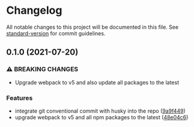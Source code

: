 # Changelog

All notable changes to this project will be documented in this file. See [standard-version](https://github.com/conventional-changelog/standard-version) for commit guidelines.

## 0.1.0 (2021-07-20)

### ⚠ BREAKING CHANGES

- Upgrade webpack to v5 and also update all packages to the latest

### Features

- integrate git conventional commit with husky into the repo ([9a9f449](https://github.com/pjchender/pjchender-webpack-template/commit/9a9f449fe217c67c7a652e7fd4b6270340fc8cb8))
- upgrade webpack to v5 and all npm packages to the latest ([48e04c6](https://github.com/pjchender/pjchender-webpack-template/commit/48e04c62ce0d20fc3a8c5f84b60994624d92f2d0))
